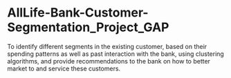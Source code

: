 # AllLife-Bank-Customer-Segmentation_Project_GAP

To identify different segments in the existing customer, based on their spending patterns as well as past interaction with the bank, using clustering algorithms, and provide recommendations to the bank on how to better market to and service these customers.
